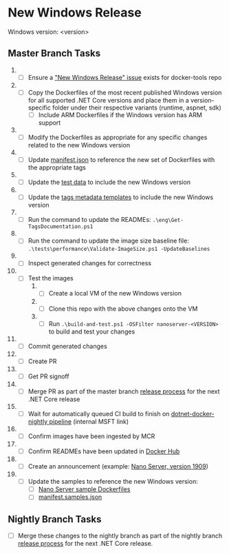 # New Windows Release

Windows version: &lt;version&gt;

## Master Branch Tasks

1. - [ ] Ensure a ["New Windows Release" issue](https://github.com/dotnet/docker-tools/blob/.github/ISSUE_TEMPLATE/releases/new-windows-release.md) exists for docker-tools repo
1. - [ ] Copy the Dockerfiles of the most recent published Windows version for all supported .NET Core versions and place them in a version-specific folder under their respective variants (runtime, aspnet, sdk)
      - [ ] Include ARM Dockerfiles if the Windows version has ARM support
1. - [ ] Modify the Dockerfiles as appropriate for any specific changes related to the new Windows version
1. - [ ] Update [manifest.json](https://github.com/dotnet/dotnet-docker/blob/nightly/manifest.json) to reference the new set of Dockerfiles with the appropriate tags
1. - [ ] Update the [test data](https://github.com/dotnet/dotnet-docker/blob/nightly/tests/Microsoft.DotNet.Docker.Tests/TestData.cs) to include the new Windows version
1. - [ ] Update the [tags metadata templates](https://github.com/dotnet/dotnet-docker/tree/master/eng/mcr-tags-metadata-templates) to include the new Windows version
1. - [ ] Run the command to update the READMEs: `.\eng\Get-TagsDocumentation.ps1`
1. - [ ] Run the command to update the image size baseline file: `.\tests\performance\Validate-ImageSize.ps1 -UpdateBaselines`
1. - [ ] Inspect generated changes for correctness
1. - [ ] Test the images
      1. - [ ] Create a local VM of the new Windows version
      1. - [ ] Clone this repo with the above changes onto the VM
      1. - [ ] Run `.\build-and-test.ps1 -OSFilter nanoserver-<VERSION>` to build and test your changes
1. - [ ] Commit generated changes
1. - [ ] Create PR
1. - [ ] Get PR signoff
1. - [ ] Merge PR as part of the master branch [release process](net-core-release.md) for the next .NET Core release
1. - [ ] Wait for automatically queued CI build to finish on [dotnet-docker-nightly pipeline](https://dev.azure.com/dnceng/internal/_build?definitionId=359) (internal MSFT link)
1. - [ ] Confirm images have been ingested by MCR
1. - [ ] Confirm READMEs have been updated in [Docker Hub](https://hub.docker.com/_/microsoft-dotnet-core-nightly)
1. - [ ] Create an announcement (example: [Nano Server, version 1909](https://github.com/dotnet/dotnet-docker/issues/1460))
1. - [ ] Update the samples to reference the new Windows version:
      - [ ] [Nano Server sample Dockerfiles](https://github.com/dotnet/dotnet-docker/tree/master/samples)
      - [ ] [manifest.samples.json](https://github.com/dotnet/dotnet-docker/blob/master/manifest.samples.json)

## Nightly Branch Tasks

- [ ] Merge these changes to the nightly branch as part of the nightly branch [release process](net-core-release.md) for the next .NET Core release.
